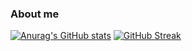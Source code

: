 ### About me


[![Anurag's GitHub stats](https://github-readme-stats.vercel.app/api?username=KantaNakamura&show_icons=true&theme=tokyonight)](https://github.com/KantaNakamura/github-readme-stats)   [![GitHub Streak](https://github-readme-streak-stats.herokuapp.com?user=KantaNakamura&theme=tokyonight)](https://git.io/streak-stats)
